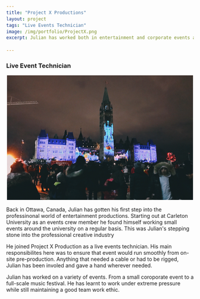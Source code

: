 ```yaml
---
title: "Project X Productions"
layout: project
tags: "Live Events Technician"
image: /img/portfolio/ProjectX.png
excerpt: Julian has worked both in entertainment and corporate events around Ottawa back in Canada.

---
```



<body>
        <section>
            <h3><a>Live Event Technician</a></h3>
			<p style="text-align:center;">
				<img src="/img/portfolio/ProjectX.png" width="500">
			</p>
	        <p> 
				Back in Ottawa, Canada, Julian has gotten his first step into the professinonal world of entertainment productions. Starting out at Carleton University as an events crew member he found himself working small events around the university on a regular basis. This was Julian's stepping stone into the professional creative industry		
			</p>
			<p> 
				He joined Project X Production as a live events technician. His main responsibilites here was to ensure that event would run smoothly from on-site pre-production. Anything that needed a cable or had to be rigged, Julian has been involed and gave a hand wherever needed.
			</p>
			<p>
				Julian has worked on a variety of events. From a small coroporate event to a full-scale  music festival. He has learnt to work under extreme pressure while still maintaining a good team work ethic.
			</p>
	</section>
   
</body>
